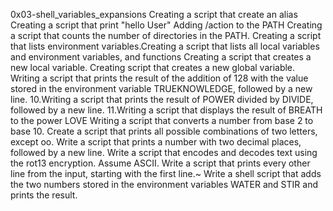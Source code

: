 0x03-shell_variables_expansions
Creating a script that create an alias
Creating a script that print "hello User"
Adding /action to the PATH
Creating a script that counts the number of directories in the PATH.
Creating a script that lists environment variables.Creating a script that lists all local variables and environment variables, and functions
Creating a script that creates a new local variable.
Creating script that creates a new global variable.
Writing a script that prints the result of the addition of 128 with the value stored in the environment variable TRUEKNOWLEDGE, followed by a new line. 10.Writing a script that prints the result of POWER divided by DIVIDE, followed by a new line. 11.Writing a script that displays the result of BREATH to the power LOVE
Writing a script that converts a number from base 2 to base 10.
Create a script that prints all possible combinations of two letters, except oo.
Write a script that prints a number with two decimal places, followed by a new line.
Write a script that encodes and decodes text using the rot13 encryption. Assume ASCII.
Write a script that prints every other line from the input, starting with the first line.~
Write a shell script that adds the two numbers stored in the environment variables WATER and STIR and prints the result.
